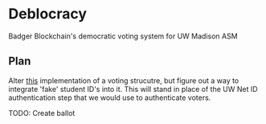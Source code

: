# Deblocracy
Badger Blockchain's democratic voting system for UW Madison ASM

## Plan
Alter [this](http://solidity.readthedocs.io/en/develop/solidity-by-example.html) implementation of a voting strucutre, but figure out a way to integrate 'fake' student ID's into it. This will stand in place of the UW Net ID authentication step that we would use to authenticate voters.

TODO: Create ballot